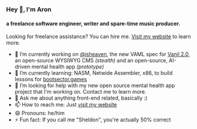 ### Hey 👋, I'm Aron
#### a freelance software engineer, writer and spare-time music producer.

Looking for freelance assistance? You can hire me. [Visit my website](https://aron-homberg.de) to learn more. 

- 🔭 I’m currently working on [@jsheaven](https://github.com/jsheaven), the new VAML spec for [Vanil 2.0](https://github.com/kyr0/vanil), an open-source WYSIWYG CMS *(stealth)* and an open-source, AI-driven mental health app *(prototype)*
- 🌱 I’m currently learning: NASM, Netwide Assembler, x86, to build lessons for [bootsector.games](https://bootsector.games) 
- 🤔 I’m looking for help with my new open source mental health app project that I'm working on. Contact me to learn more.
- 💬 Ask me about anything front-end related, basically :)
- 📫 How to reach me: Just [visit my website](https://aron-homberg.de) 
- 😄 Pronouns: he/him
- ⚡ Fun fact: If you call me "Sheldon", you're actually 50% correct
